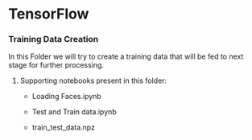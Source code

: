 # TensorFlow

### Training Data Creation

In this Folder we will try to create a training data that will be fed to next stage for further processing.

1. Supporting notebooks present in this folder:

    - Loading Faces.ipynb
    
    - Test and Train data.ipynb
    
    - train_test_data.npz

